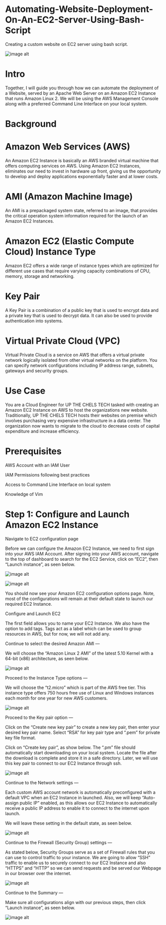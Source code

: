 # Automating-Website-Deployment-On-An-EC2-Server-Using-Bash-Script
Creating a custom website on EC2 server using bash script.

![image alt](https://github.com/Tatenda-Prince/Automating-Website-Deployment-On-An-EC2-Server-Using-Bash-Script/blob/1a6000875161c4895ae00b5747a8a06abff6ceec/Images/Screenshot%202024-12-23%20121404.png)

# Intro 

Together, I will guide you through how we can automate the deployment of a Website, served by an Apache Web Server on an Amazon EC2 Instance that runs Amazon Linux 2. We will be using the AWS Management Console along with a preferred Command Line Interface on your local system.

# Background

# Amazon Web Services (AWS)

An Amazon EC2 Instance is basically an AWS branded virtual machine that offers computing services on AWS. Using Amazon EC2 Instances, eliminates our need to invest in hardware up front, giving us the opportunity to develop and deploy applications exponentially faster and at lower costs.

# AMI (Amazon Machine Image)

An AMI is a prepackaged system state, referred to an image, that provides the critical operation system information required for the launch of an Amazon EC2 Instances.

# Amazon EC2 (Elastic Compute Cloud) Instance Type

Amazon EC2 offers a wide range of instance types which are optimized for different use cases that require varying capacity combinations of CPU, memory, storage and networking.

# Key Pair

A Key Pair is a combination of a public key that is used to encrypt data and a private key that is used to decrypt data. It can also be used to provide authentication into systems.

# Virtual Private Cloud (VPC)

Virtual Private Cloud is a service on AWS that offers a virtual private network logically isolated from other virtual networks on the platform. You can specify network configurations including IP address range, subnets, gateways and security groups.

# Use Case 

You are a Cloud Engineer for UP THE CHELS TECH tasked with creating an Amazon EC2 Instance on AWS to host the organizations new website. Traditionally, UP THE CHELS TECH hosts their websites on premise which involves purchasing very expensive infrastructure in a data center. The organization now wants to migrate to the cloud to decrease costs of capital expenditure and increase efficiency.

# Prerequisites

AWS Account with an IAM User

IAM Permissions following best practices

Access to Command Line Interface on local system

Knowledge of Vim

# Step 1: Configure and Launch Amazon EC2 Instance

Navigate to EC2 configuration page

Before we can configure the Amazon EC2 Instance, we need to first sign into your AWS IAM Account. After signing into your AWS account, navigate to the top of dashboard to search for the EC2 Service, click on “EC2”, then “Launch instance”, as seen below.

![image alt](https://github.com/Tatenda-Prince/Automating-Website-Deployment-On-An-EC2-Server-Using-Bash-Script/blob/a35323baf56102c1eda7471c458d66568461d9b4/Images/Screenshot%202024-12-23%20110527.png)


![image alt](https://github.com/Tatenda-Prince/Automating-Website-Deployment-On-An-EC2-Server-Using-Bash-Script/blob/c2abe1c466450931f0870d7892b468b4413c09bc/Images/Screenshot%202024-12-23%20110601.png)

You should now see your Amazon EC2 configuration options page. Note, most of the configurations will remain at their default state to launch our required EC2 Instance.

Configure and Launch EC2

The first field allows you to name your EC2 Instance. We also have the option to add tags. Tags act as a label which can be used to group resources in AWS, but for now, we will not add any.

Continue to select the desired Amazon AMI —

We will choose the “Amazon Linux 2 AMI” of the latest 5.10 Kernel with a 64-bit (x86) architecture, as seen below.

![image alt](https://github.com/Tatenda-Prince/Automating-Website-Deployment-On-An-EC2-Server-Using-Bash-Script/blob/3daba989e62dddffc6a636aa3917556ad8ba99e8/Images/Screenshot%202024-12-23%20110706.png)

Proceed to the Instance Type options —

We will choose the “t2.micro” which is part of the AWS free tier. This instance type offers 750 hours free use of Linux and Windows instances each month for one year for new AWS customers.

![image alt](https://github.com/Tatenda-Prince/Automating-Website-Deployment-On-An-EC2-Server-Using-Bash-Script/blob/9c2145b50565055bcc109215d4775f39356b3028/Images/Screenshot%202024-12-23%20110727.png)

Proceed to the Key pair option —

Click on the “Create new key pair” to create a new key pair, then enter your desired key pair name. Select “RSA” for key pair type and “.pem” for private key file format.

Click on “Create key pair”, as show below. The “.pm” file should automatically start downloading on your local system. Locate the file after the download is complete and store it in a safe directory. Later, we will use this key pair to connect to our EC2 Instance through ssh.

![image alt](https://github.com/Tatenda-Prince/Automating-Website-Deployment-On-An-EC2-Server-Using-Bash-Script/blob/5ff8c540b20a16518969953fe97ec39235c52c3d/Images/Screenshot%202024-12-23%20110925.png)

Continue to the Network settings —

Each custom AWS account network is automatically preconfigured with a default VPC when an EC2 Instance in launched. Also, we will keep “Auto-assign public IP” enabled, as this allows our EC2 Instance to automatically receive a public IP address to enable it to connect to the internet upon launch.

We will leave these setting in the default state, as seen below.

![image alt]()

Continue to the Firewall (Security Group) settings —

As stated below, Security Groups serve as a set of Firewall rules that you can use to control traffic to your instance. We are going to allow “SSH” traffic to enable us to securely connect to our EC2 Instance and also “HTTPS” and “HTTP” so we can send requests and be served our Webpage in our browser over the internet.

![image alt](https://github.com/Tatenda-Prince/Automating-Website-Deployment-On-An-EC2-Server-Using-Bash-Script/blob/5d6c0e0be09ed085ef0f07e4127c94a1b2fc2ef8/Images/Screenshot%202024-12-23%20111021.png)

Continue to the Summary —

Make sure all configurations align with our previous steps, then click “Launch instance”, as seen below.

![image alt]()




